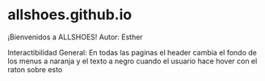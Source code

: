 ﻿# allshoes.github.io
¡Bienvenidos a ALLSHOES!
Autor: Esther

Interactibilidad
General:
  En todas las paginas el header cambia el fondo de los menus a naranja y el texto a negro cuando el usuario hace hover con el raton sobre esto
